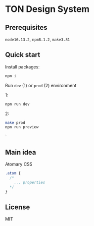 # TON Design System

## Prerequisites

`node16.13.2`, `npm8.1.2`, `make3.81`

## Quick start

Install packages:

```zsh
npm i
```

Run `dev` (1) or `prod` (2) environment

1:

```zsh
npm run dev
```

2:

```zsh
make prod
npm run preview
```

`

## Main idea

Atomary CSS

```css
.atom {
  /*
    ... properties
  */
}
```

## License

MIT
